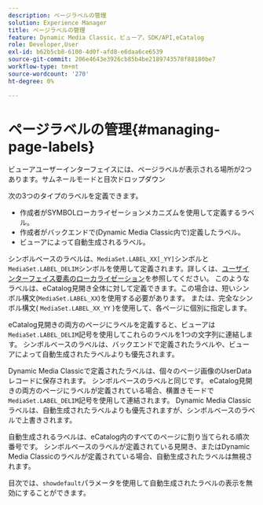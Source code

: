 ```yaml
---
description: ページラベルの管理
solution: Experience Manager
title: ページラベルの管理
feature: Dynamic Media Classic，ビューア，SDK/API,eCatalog
role: Developer,User
exl-id: b62b5cb8-6100-4d0f-afd8-e6daa6ce6539
source-git-commit: 206e4643e3926cb85b4be2189743578f88180be7
workflow-type: tm+mt
source-wordcount: '270'
ht-degree: 0%

---
```


# ページラベルの管理{#managing-page-labels}

ビューアユーザーインターフェイスには、ページラベルが表示される場所が2つあります。サムネールモードと目次ドロップダウン

次の3つのタイプのラベルを定義できます。

* 作成者がSYMBOLローカライゼーションメカニズムを使用して定義するラベル。
* 作成者がバックエンドで(Dynamic Media Classic内で)定義したラベル。
* ビューアによって自動生成されるラベル。

シンボルベースのラベルは、`MediaSet.LABEL_XX[_YY]`シンボルと`MediaSet.LABEL_DELIM`シンボルを使用して定義されます。詳しくは、[ユーザインターフェイス要素のローカライゼーション](../../c-html5-s7-aem-asset-viewers/c-html5-20-ecatalog-viewer-about/c-html5-20-ecatalog-viewer-localization.md#concept-cbfc39344c494eb7b9f6a272cff0cc74)を参照してください。 このようなラベルは、eCatalog見開き全体に対して定義できます。この場合は、短いシンボル構文(`MediaSet.LABEL_XX`)を使用する必要があります。 または、完全なシンボル構文( `MediaSet.LABEL_XX_YY` )を使用して、各ページに個別に指定します。

eCatalog見開きの両方のページにラベルを定義すると、ビューアは`MediaSet.LABEL_DELIM`記号を使用してこれらのラベルを1つの文字列に連結します。 シンボルベースのラベルは、バックエンドで定義されたラベルや、ビューアによって自動生成されたラベルよりも優先されます。

Dynamic Media Classicで定義されたラベルは、個々のページ画像のUserDataレコードに保存されます。 シンボルベースのラベルと同じです。 eCatalog見開きの両方のページにラベルが定義されている場合、横置きモードで`MediaSet.LABEL_DELIM`記号を使用して連結されます。 Dynamic Media Classicラベルは、自動生成されたラベルよりも優先されますが、シンボルベースのラベルで上書きされます。

自動生成されるラベルは、eCatalog内のすべてのページに割り当てられる順次番号です。 シンボルベースのラベルが定義されている見開き、またはDynamic Media Classicのラベルが定義されている場合、自動生成されたラベルは無視されます。

目次では、`showdefault`パラメータを使用して自動生成されたラベルの表示を無効にすることができます。
